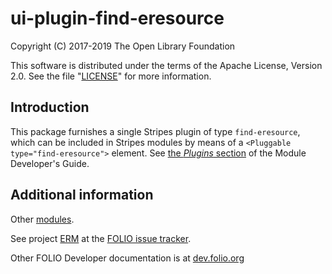 # ui-plugin-find-eresource

Copyright (C) 2017-2019 The Open Library Foundation

This software is distributed under the terms of the Apache License,
Version 2.0. See the file "[LICENSE](LICENSE)" for more information.

## Introduction

This package furnishes a single Stripes plugin of type `find-eresource`,
which can be included in Stripes modules by means of a `<Pluggable
type="find-eresource">` element. See [the *Plugins*
section](https://github.com/folio-org/stripes-core/blob/master/doc/dev-guide.md#plugins)
of the Module Developer's Guide.

## Additional information

Other [modules](https://dev.folio.org/source-code/#client-side).

See project [ERM](https://issues.folio.org/browse/ERM)
at the [FOLIO issue tracker](https://dev.folio.org/guidelines/issue-tracker/).

Other FOLIO Developer documentation is at [dev.folio.org](https://dev.folio.org/)
